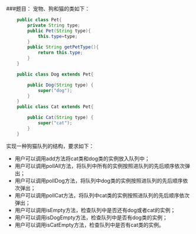 ###题目：
宠物、狗和猫的类如下：
```java
    public class Pet{
        private String type;
        public Pet(String type){
            this.type=type;
        }
        public String getPetType(){
            return this.type;
        }
    }

    public class Dog extends Pet{

        public Dog(String type) {
            super("dog");
        }
    }
    public class Cat extends Pet{

        public Cat(String type) {
            super("cat");
        }
    }
```
实现一种狗猫队列的结构，要求如下：
* 用户可以调用add方法将cat类和dog类的实例放入队列中；
* 用户可以调用pollAll方法，将队列中所有的实例按照进队列的先后顺序依次弹出；
* 用户可以调用pollDog方法，将队列中dog类的实例按照进队列的先后顺序依次弹出；
* 用户可以调用pollCat方法，将队列中cat类的实例按照进队列的先后顺序依次弹出；
* 用户可以调用isEmpty方法，检查队列中是否还有dog或者cat的实例；
* 用户可以调用isDogEmpty方法，检查队列中是否有dog类的实例；
* 用户可以调用isCatEmpty方法，检查队列中是否有cat类的实例。